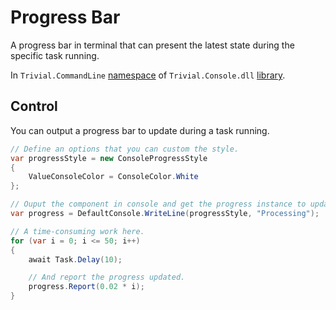 # Progress Bar

A progress bar in terminal that can present the latest state during the specific task running.

In `Trivial.CommandLine` [namespace](../) of `Trivial.Console.dll` [library](../../).

## Control

You can output a progress bar to update during a task running.

```csharp
// Define an options that you can custom the style.
var progressStyle = new ConsoleProgressStyle
{
    ValueConsoleColor = ConsoleColor.White
};

// Ouput the component in console and get the progress instance to update.
var progress = DefaultConsole.WriteLine(progressStyle, "Processing");

// A time-consuming work here.
for (var i = 0; i <= 50; i++)
{
    await Task.Delay(10);

    // And report the progress updated.
    progress.Report(0.02 * i);
}
```
